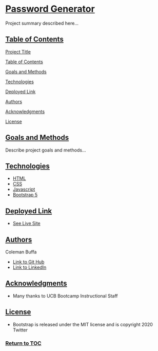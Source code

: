 # [Password Generator](#project-title)

Project summary described here...

## [Table of Contents](#toc)

[Project Title](#project-title)

[Table of Contents](#toc)

[Goals and Methods](#goals-methods)

[Technologies](#technologies)

[Deployed Link](#deployed-link)

[Authors](#authors)

[Acknowledgments](#acknowledgments)

[License](#license)

## [Goals and Methods](#goals-methods)

Describe project goals and methods...


## [Technologies](#technologies) 

* [HTML](https://developer.mozilla.org/en-US/docs/Web/HTML)
* [CSS](https://developer.mozilla.org/en-US/docs/Web/CSS)
* [Javascript](https://developer.mozilla.org/en-US/docs/Web/JavaScript)
* [Bootstrap 5](https://getbootstrap.com/)

## [Deployed Link](#deployed-link)

* [See Live Site](https://coleman-buffa.github.io/password-genereator/)

## [Authors](#authors)

Coleman Buffa

- [Link to Git Hub](https://github.com/coleman-buffa/password-genereator)
- [Link to LinkedIn](https://www.linkedin.com/in/coleman-buffa-0a12a5201/)

## [Acknowledgments](#acknowledgments)

* Many thanks to UCB Bootcamp Instructional Staff

## [License](#license)

* Bootstrap is released under the MIT license and is copyright 2020 Twitter

### [Return to TOC](#toc)


